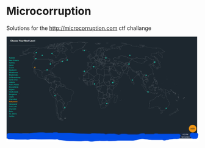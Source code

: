 # Microcorruption
Solutions for the http://microcorruption.com ctf challange

<img src="./exercises.png"></img>
